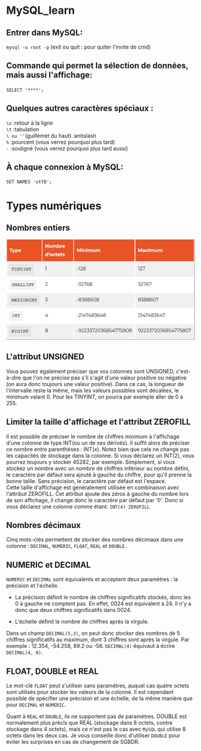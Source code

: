 # MySQL_learn

## Entrer dans MySQL:   
`mysql -u root -p`  (exit ou quit : pour quiter l'invite de cmd)

## Commande qui permet la sélection de données, mais aussi l'affichage:
`SELECT '****';`

## Quelques autres caractères spéciaux :   
`\n`	:retour à la ligne  
`\t`	:tabulation   
`\ ou ''`(guillemet du haut)	:antislash  
`%` 	:pourcent (vous verrez pourquoi plus tard)  
`-` 	:souligné (vous verrez pourquoi plus tard aussi)  

## À chaque connexion à MySQL:   
`SET NAMES 'utf8';` 
# Types numériques  

## Nombres entiers  
![First](IMG1/IMG.PNG)

## L'attribut UNSIGNED  

Vous pouvez également préciser que vos colonnes sont UNSIGNED, c'est-à-dire que l'on ne précise pas s'il s'agit d'une valeur positive ou négative (on aura donc toujours une valeur positive). Dans ce cas, la longueur de l'intervalle reste la même, mais les valeurs possibles sont décalées, le minimum valant 0. Pour les TINYINT, on pourra par exemple aller de 0 à 255.

## Limiter la taille d'affichage et l'attribut ZEROFILL

Il est possible de préciser le nombre de chiffres minimum à l'affichage d'une colonne de type INT(ou un de ses dérivés). Il suffit alors de préciser ce nombre entre parenthèses : INT(x). Notez bien que cela ne change pas les capacités de stockage dans la colonne. Si vous déclarez un INT(2), vous pourrez toujours y stocker 45282, par exemple. Simplement, si vous stockez un nombre avec un nombre de chiffres inférieur au nombre défini, le caractère par défaut sera ajouté à gauche du chiffre, pour qu'il prenne la bonne taille. Sans précision, le caractère par défaut est l'espace.    
Cette taille d'affichage est généralement utilisée en combinaison avec l'attribut ZEROFILL. Cet attribut ajoute des zéros à gauche du nombre lors de son affichage, il change donc le caractère par défaut par '0'. Donc si vous déclarez une colonne comme étant:  `INT(4) ZEROFILL` 

## Nombres décimaux

Cinq mots-clés permettent de stocker des nombres décimaux dans une colonne : `DECIMAL`, `NUMERIC`, `FLOAT`, `REAL`  et `DOUBLE.`

## NUMERIC et DECIMAL

`NUMERIC`  et `DECIMAL`  sont équivalents et acceptent deux paramètres : la précision et l'échelle.

* La précision définit le nombre de chiffres significatifs stockés, donc les 0 à gauche ne comptent pas. En effet, 0024 est équivalent à 24. Il n'y a donc que deux chiffres significatifs dans 0024.

 * L'échelle définit le nombre de chiffres après la virgule.

Dans un champ `DECIMAL(5,3)`, on peut donc stocker des nombres de 5 chiffres significatifs au maximum, dont 3 chiffres sont après la virgule. Par exemple : 12.354, -54.258, 89.2 ou -56.
`DECIMAL(4)`  équivaut à écrire `DECIMAL(4, 0)`.

## FLOAT, DOUBLE et REAL

Le mot-clé `FLOAT`  peut s'utiliser sans paramètres, auquel cas quatre octets sont utilisés pour stocker les valeurs de la colonne. Il est cependant possible de spécifier une précision et une échelle, de la même manière que pour `DECIMAL`  et `NUMERIC`.

Quant à `REAL`  et `DOUBLE`, ils ne supportent pas de paramètres. DOUBLE  est normalement plus précis que REAL  (stockage dans 8 octets, contre stockage dans 4 octets), mais ce n'est pas le cas avec `MySQL` qui utilise 8 octets dans les deux cas. Je vous conseille donc d'utiliser `DOUBLE`  pour éviter les surprises en cas de changement de SGBDR.

